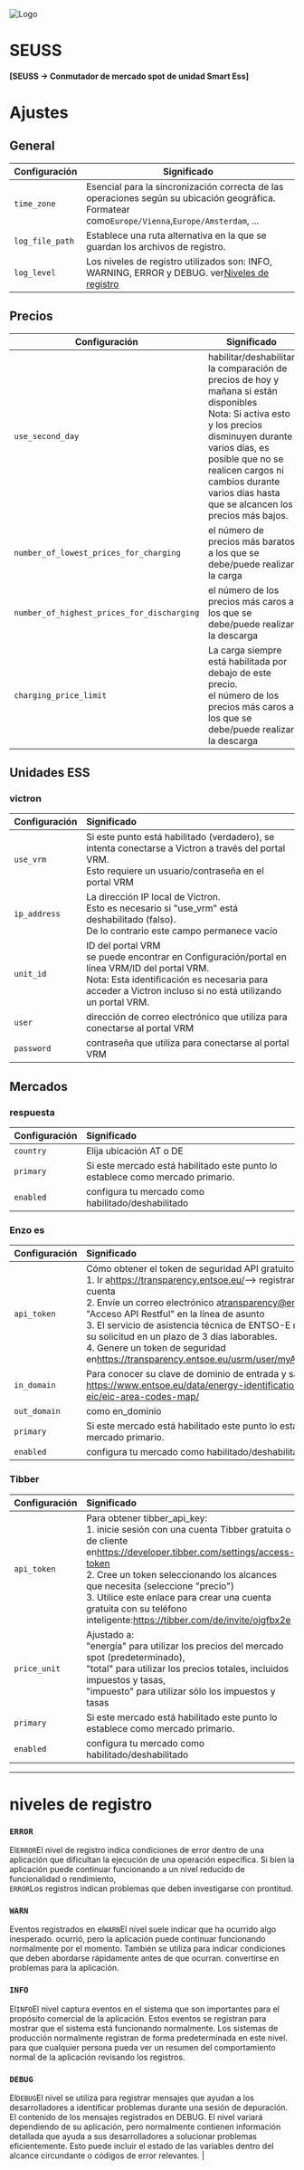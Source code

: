 ![Logo](views/static/images/logo-seuss.png?raw=true "SEUSS")

# SEUSS

#### [SEUSS -> Conmutador de mercado spot de unidad Smart Ess]

# Ajustes

## General

| Configuración   | Significado                                                                                                                                          |
| --------------- | ---------------------------------------------------------------------------------------------------------------------------------------------------- |
| `time_zone`     | Esencial para la sincronización correcta de las operaciones según su ubicación geográfica.<br/>Formatear como`Europe/Vienna`,`Europe/Amsterdam`, ... |
| `log_file_path` | Establece una ruta alternativa en la que se guardan los archivos de registro.                                                                        |
| `log_level`     | Los niveles de registro utilizados son: INFO, WARNING, ERROR y DEBUG. ver[Niveles de registro](#loglevels)                                           |

## Precios

| Configuración                              | Significado                                                                                                                                                                                                                                                                   |
| ------------------------------------------ | ----------------------------------------------------------------------------------------------------------------------------------------------------------------------------------------------------------------------------------------------------------------------------- |
| `use_second_day`                           | habilitar/deshabilitar la comparación de precios de hoy y mañana si están disponibles<br/>Nota: Si activa esto y los precios disminuyen durante varios días, es posible que no se realicen cargos ni cambios durante varios días hasta que se alcancen los precios más bajos. |
| `number_of_lowest_prices_for_charging`     | el número de precios más baratos a los que se debe/puede realizar la carga                                                                                                                                                                                                    |
| `number_of_highest_prices_for_discharging` | el número de los precios más caros a los que se debe/puede realizar la descarga                                                                                                                                                                                               |
| `charging_price_limit`                     | La carga siempre está habilitada por debajo de este precio.<br/>el número de los precios más caros a los que se debe/puede realizar la descarga                                                                                                                               |

## Unidades ESS

### victron

| Configuración | Significado                                                                                                                                                                                                     |
| :------------ | :-------------------------------------------------------------------------------------------------------------------------------------------------------------------------------------------------------------- |
| `use_vrm`     | Si este punto está habilitado (verdadero), se intenta conectarse a Victron a través del portal VRM.<br/>Esto requiere un usuario/contraseña en el portal VRM                                                    |
| `ip_address`  | La dirección IP local de Victron.<br/>Esto es necesario si "use_vrm" está deshabilitado (falso).<br/>De lo contrario este campo permanece vacío                                                                 |
| `unit_id`     | ID del portal VRM<br/>se puede encontrar en Configuración/portal en línea VRM/ID del portal VRM.<br/>Nota: Esta identificación es necesaria para acceder a Victron incluso si no está utilizando un portal VRM. |
| `user`        | dirección de correo electrónico que utiliza para conectarse al portal VRM                                                                                                                                       |
| `password`    | contraseña que utiliza para conectarse al portal VRM                                                                                                                                                            |

## Mercados

### respuesta

| Configuración | Significado                                                                    |
| :------------ | :----------------------------------------------------------------------------- |
| `country`     | Elija ubicación AT o DE                                                        |
| `primary`     | Si este mercado está habilitado este punto lo establece como mercado primario. |
| `enabled`     | configura tu mercado como habilitado/deshabilitado                             |

### Enzo es

| Configuración | Significado                                                                                                                                                                                                                                                                                                                                                                                                                                                                                  |
| :------------ | :------------------------------------------------------------------------------------------------------------------------------------------------------------------------------------------------------------------------------------------------------------------------------------------------------------------------------------------------------------------------------------------------------------------------------------------------------------------------------------------- |
| `api_token`   | Cómo obtener el token de seguridad API gratuito:<br/>1. Ir a<https://transparency.entsoe.eu/>--> registrarse y crear una cuenta<br/>2. Envíe un correo electrónico a[transparency@entsoe.eu](mailto:transparency@entsoe.eu)con "Acceso API Restful" en la línea de asunto<br/>3. El servicio de asistencia técnica de ENTSO-E responderá a su solicitud en un plazo de 3 días laborables.<br/>4. Genere un token de seguridad en<https://transparency.entsoe.eu/usrm/user/myAccountSettings> |
| `in_domain`   | Para conocer su clave de dominio de entrada y salida, vaya a:<br/><https://www.entsoe.eu/data/energy-identification-codes-eic/eic-area-codes-map/>                                                                                                                                                                                                                                                                                                                                           |
| `out_domain`  | como en_dominio                                                                                                                                                                                                                                                                                                                                                                                                                                                                              |
| `primary`     | Si este mercado está habilitado este punto lo establece como mercado primario.                                                                                                                                                                                                                                                                                                                                                                                                               |
| `enabled`     | configura tu mercado como habilitado/deshabilitado                                                                                                                                                                                                                                                                                                                                                                                                                                           |

### Tibber

| Configuración | Significado                                                                                                                                                                                                                                                                                                                                                           |
| :------------ | :-------------------------------------------------------------------------------------------------------------------------------------------------------------------------------------------------------------------------------------------------------------------------------------------------------------------------------------------------------------------- |
| `api_token`   | Para obtener tibber_api_key:<br/>1. inicie sesión con una cuenta Tibber gratuita o de cliente en<https://developer.tibber.com/settings/access-token><br/>2. Cree un token seleccionando los alcances que necesita (seleccione "precio")<br/>3. Utilice este enlace para crear una cuenta gratuita con su teléfono inteligente:<https://tibber.com/de/invite/ojgfbx2e> |
| `price_unit`  | Ajustado a:<br/>"energía" para utilizar los precios del mercado spot (predeterminado),<br/>"total" para utilizar los precios totales, incluidos impuestos y tasas,<br/>"impuesto" para utilizar sólo los impuestos y tasas                                                                                                                                            |
| `primary`     | Si este mercado está habilitado este punto lo establece como mercado primario.                                                                                                                                                                                                                                                                                        |
| `enabled`     | configura tu mercado como habilitado/deshabilitado                                                                                                                                                                                                                                                                                                                    |

* * *

# niveles de registro

### `ERROR`

El`ERROR`El nivel de registro indica condiciones de error dentro de una aplicación que dificultan la ejecución de una operación específica. Si bien la aplicación puede continuar funcionando a un nivel reducido de funcionalidad o rendimiento,<br/>`ERROR`Los registros indican problemas que deben investigarse con prontitud.

### `WARN`

Eventos registrados en el`WARN`El nivel suele indicar que ha ocurrido algo inesperado.
ocurrió, pero la aplicación puede continuar funcionando normalmente por el momento.
También se utiliza para indicar condiciones que deben abordarse rápidamente antes de que ocurran.
convertirse en problemas para la aplicación.

### `INFO`

El`INFO`El nivel captura eventos en el sistema que son importantes para el
propósito comercial de la aplicación. Estos eventos se registran para mostrar que el sistema está
funcionando normalmente. Los sistemas de producción normalmente registran de forma predeterminada en este nivel.
para que cualquier persona pueda ver un resumen del comportamiento normal de la aplicación
 revisando los registros.

### `DEBUG`

El`DEBUG`El nivel se utiliza para registrar mensajes que ayudan a los desarrolladores a identificar
problemas durante una sesión de depuración. El contenido de los mensajes registrados en DEBUG.
El nivel variará dependiendo de su aplicación, pero normalmente contienen
información detallada que ayuda a sus desarrolladores a solucionar problemas
eficientemente. Esto puede incluir el estado de las variables dentro del alcance circundante o
códigos de error relevantes. |
